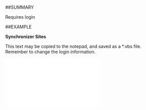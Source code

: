 

##SUMMARY

Requires login


##EXAMPLE

**Synchronizer Sites**

This text may be copied to the notepad, and saved as a *.vbs file. Remember to change the login information.

![](../../Examples/vbs/SOSettings.SynchronizerSites.vbs.txt)





